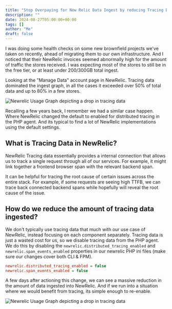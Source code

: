 ```yaml
---
title: "Stop Overpaying for New Relic Data Ingest by reducing Tracing Data"
description: ""
date: 2024-08-27T05:00:00+00:00
tags: []
author: "Me"
draft: false
---
```


I was doing some health checks on some new brownfield projects we've taken on recently, ahead of migrating them to our own infrastructure. And I noticed that their NewRelic invoices seemed abnormally high for the amount of traffic the stores received. I was expecting most of the stores to still be in the free tier, or at least under 200/300GB total ingest.

Looking at the "Manage Data" account page in NewRelic. Tracing data dominated the ingest graph, in all the cases it exceeded over 50% of total data and up to 80% in a few stores.

![Newrelic Usage Graph depicting a drop in tracing data](/images/nr_usage_data.jpg)

Recalling a few years back, I remember we had a similar case happen. Where NewRelic changed the default to enabled for distributed tracing in the PHP agent. And its typical to find a lot of NewRelic implementations using the default settings.


## What is Tracing Data in NewRelic?
NewRelic Tracing data essentially provides a internal connection that allows us to track a single request through all of our services. For example, it might link together a frontend browser span with the relevant backend span.

It can be helpful for tracing the root cause of certain issues across the entire stack. For example, if some requests are seeing high TTFB, we can trace back connected backend spans while hopefully will reveal the root cause of the issue.

## How do we reduce the amount of tracing data ingested?
We don't typically use tracing data that much with our use case of NewRelic, instead focusing on each component separately. Tracing data is just a wasted cost for us, so we disable tracing data from the PHP agent. We do this by disabling the `newrelic.distributed_tracing_enabled` and `newrelic.span_events_enabled` properties in our newrelic PHP ini files (make sure our changes cover both CLI & FPM).

```ini
newrelic.distributed_tracing_enabled = false
newrelic.span_events_enabled = false
```

A few days after actioning this change, we can see a massive reduction in the amount of data ingested into NewRelic. And if we run into a situation where we would benefit from tracing, its simple enough to re-enable.

![Newrelic Usage Graph depicting a drop in tracing data](/images/nr_tracing_ingest_reduction.jpg)
